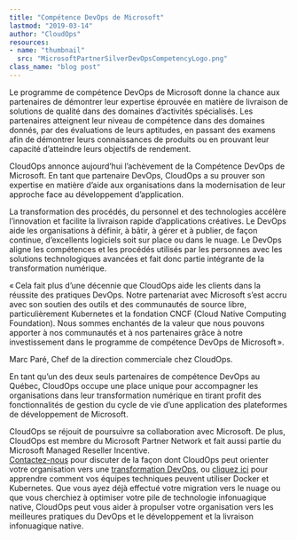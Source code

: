 ```yaml
---
title: "Compétence DevOps de Microsoft"
lastmod: "2019-03-14"
author: "CloudOps"
resources:
- name: "thumbnail"
  src: "MicrosoftPartnerSilverDevOpsCompetencyLogo.png"
class_name: "blog post"
---
```


<p>Le programme de compétence DevOps de Microsoft donne la chance aux partenaires de démontrer leur expertise éprouvée en matière de livraison de solutions de qualité dans des domaines d’activités spécialisés. Les partenaires atteignent leur niveau de compétence dans des domaines donnés, par des évaluations de leurs aptitudes, en passant des examens afin de démontrer leurs connaissances de produits ou en prouvant leur capacité d’atteindre leurs objectifs de rendement.</p><p>CloudOps annonce aujourd’hui l’achèvement de la Compétence DevOps de Microsoft. En tant que partenaire DevOps, CloudOps a su prouver son expertise en matière d’aide aux organisations dans la modernisation de leur approche face au développement d’application.</p><p>La transformation des procédés, du personnel et des technologies accélère l’innovation et facilite la livraison rapide d’applications créatives. Le DevOps aide les organisations à définir, à bâtir, à gérer et à publier, de façon continue, d’excellents logiciels soit sur place ou dans le nuage. Le DevOps aligne les compétences et les procédés utilisés par les personnes avec les solutions technologiques avancées et fait donc partie intégrante de la transformation numérique.</p><p>« Cela fait plus d’une décennie que CloudOps aide les clients dans la réussite des pratiques DevOps. Notre partenariat avec Microsoft s’est accru avec son soutien des outils et des communautés de source libre, particulièrement Kubernetes et la fondation CNCF (Cloud Native Computing Foundation). Nous sommes enchantés de la valeur que nous pouvons apporter à nos communautés et à nos partenaires grâce à notre investissement dans le programme de compétence DevOps de Microsoft ».</p><p> Marc Paré, Chef de la direction commerciale chez CloudOps.</p><p>En tant qu’un des deux seuls partenaires de compétence DevOps au Québec, CloudOps occupe une place unique pour accompagner les organisations dans leur transformation numérique en tirant profit des fonctionnalités de gestion du cycle de vie d’une application des plateformes de développement de Microsoft.</p><p>CloudOps se réjouit de poursuivre sa collaboration avec Microsoft. De plus, CloudOps est membre du Microsoft Partner Network et fait aussi partie du Microsoft Managed Reseller Incentive. <br><a href="mailto:%20info@cloudops.com">Contactez-nous</a> pour discuter de la façon dont CloudOps peut orienter votre organisation vers une <a href="https://www.cloudops.com/devops-transformation/">transformation DevOps</a>, ou <a href="https://www.cloudops.com/workshops/">cliquez ici</a> pour apprendre comment vos équipes techniques peuvent utiliser Docker et Kubernetes. Que vous ayez déjà effectué votre migration vers le nuage ou que vous cherchiez à optimiser votre pile de technologie infonuagique native, CloudOps peut vous aider à propulser votre organisation vers les meilleures pratiques du DevOps et le développement et la livraison infonuagique native.</p>